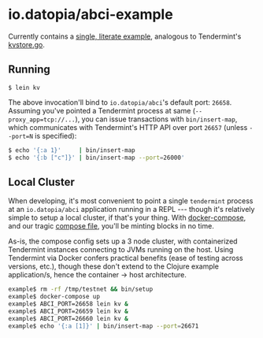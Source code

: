 # io.datopia/abci-example

Currently contains a [single, literate example](src/abci/example/kv.clj), analogous to
Tendermint's
[kvstore.go](https://github.com/tendermint/tendermint/blob/master/abci/example/kvstore/kvstore.go).

## Running

```
$ lein kv
```

The above invocation'll bind to `io.datopia/abci`'s default port: `26658`.
Assuming you've pointed a Tendermint process at same (`--proxy_app=tcp://...`),
you can issue transactions with `bin/insert-map`, which communicates with
Tendermint's HTTP API over port `26657` (unless `--port=N` is specified):

```sh
$ echo '{:a 1}'     | bin/insert-map
$ echo '{:b ["c"]}' | bin/insert-map --port=26000'
```

## Local Cluster

When developing, it's most convenient to point a single `tendermint` process at
an `io.datopia/abci` application running in a REPL --- though it's relatively
simple to setup a local cluster, if that's your thing.
With [docker-compose](https://docs.docker.com/compose/), and our
tragic [compose file](docker-compose.yml), you'll be minting blocks in no time.

As-is, the compose config sets up a 3 node cluster, with containerized
Tendermint instances connecting to JVMs running on the host.  Using Tendermint
via Docker confers practical benefits (ease of testing across versions, etc.),
though these don't extend to the Clojure example application/s, hence the
container &#8594; host architecture.

```sh
example$ rm -rf /tmp/testnet && bin/setup
example$ docker-compose up
example$ ABCI_PORT=26658 lein kv &
example$ ABCI_PORT=26659 lein kv &
example$ ABCI_PORT=26660 lein kv &
example$ echo '{:a [1]}' | bin/insert-map --port=26671
```

